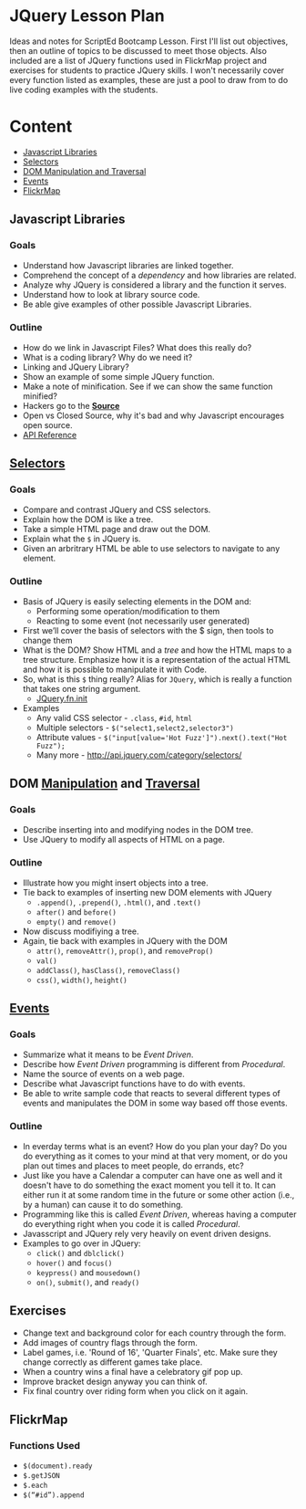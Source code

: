 JQuery Lesson Plan
==================

Ideas and notes for ScriptEd Bootcamp Lesson.  First I'll list out objectives, then an outline of topics to be 
discussed to meet those objects.  Also included are a list of JQuery functions used in FlickrMap project and exercises
for students to practice JQuery skills. I won't necessarily cover every function listed as examples, these are just
a pool to draw from to do live coding examples with the students.

# Content

* [Javascript Libraries](#javascript-libraries)
* [Selectors](#selectors)
* [DOM Manipulation and Traversal](#dom-manipulation-and-traversal)
* [Events](#events)
* [FlickrMap](#flickrmap)

## Javascript Libraries

### Goals

* Understand how Javascript libraries are linked together.
* Comprehend the concept of a *dependency* and how libraries are related.
* Analyze why JQuery is considered a library and the function it serves.
* Understand how to look at library source code.
* Be able give examples of other possible Javascript Libraries.

### Outline

* How do we link in Javascript Files?  What does this really do?
* What is a coding library?  Why do we need it?
* Linking and JQuery Library?
* Show an example of some simple JQuery function.
* Make a note of minification.  See if we can show the same function minified?
* Hackers go to the [**Source**](https://github.com/jquery/jquery)
* Open vs Closed Source, why it's bad and why Javascript encourages open source.
* [API Reference](http://api.jquery.com/)

## [Selectors](http://api.jquery.com/category/selectors/)

### Goals

* Compare and contrast JQuery and CSS selectors.
* Explain how the DOM is like a tree.
* Take a simple HTML page and draw out the DOM.
* Explain what the `$` in JQuery is.
* Given an arbritrary HTML be able to use selectors to navigate to any element.

### Outline

* Basis of JQuery is easily selecting elements in the DOM and:
  + Performing some operation/modification to them
  + Reacting to some event (not necessarily user generated)
* First we’ll cover the basis of selectors with the $ sign, then tools to change them
* What is the DOM?  Show HTML and a *tree* and how the HTML maps to a tree structure.  Emphasize how it is a representation of the actual HTML and how it is possible to manipulate it with Code.
* So, what is this `$` thing really?  Alias for `JQuery`, which is really a function that takes one string argument.
  + [JQuery.fn.init](https://github.com/jquery/jquery/blob/master/src/core/init.js#L16)
* Examples
  + Any valid CSS selector - `.class`, `#id`, `html`
  + Multiple selectors - `$("select1,select2,selector3")`
  + Attribute values - `$("input[value='Hot Fuzz']").next().text("Hot Fuzz");`
  + Many more - http://api.jquery.com/category/selectors/

## DOM [Manipulation](http://api.jquery.com/category/manipulation/) and [Traversal](http://api.jquery.com/category/traversing/)

### Goals

* Describe inserting into and modifying nodes in the DOM tree.
* Use JQuery to modify all aspects of HTML on a page.

### Outline

* Illustrate how you might insert objects into a tree.
* Tie back to examples of inserting new DOM elements with JQuery
  + `.append()`, `.prepend()`, `.html()`, and `.text()`
  + `after()` and `before()`
  + `empty()` and `remove()`
* Now discuss modifiying a tree.
* Again, tie back with examples in JQuery with the DOM
  + `attr()`, `removeAttr()`, `prop()`, and `removeProp()`
  + `val()`
  + `addClass()`, `hasClass()`, `removeClass()`
  + `css()`, `width()`, `height()`
  
## [Events](http://api.jquery.com/category/events/)

### Goals

* Summarize what it means to be *Event Driven*.
* Describe how *Event Driven* programming is different from *Procedural*.
* Name the source of events on a web page.
* Describe what Javascript functions have to do with events.
* Be able to write sample code that reacts to several different types of events and manipulates the DOM in some way
based off those events.

### Outline

* In everday terms what is an event?  How do you plan your day?  Do you do everything as it comes to your mind at that
very moment, or do you plan out times and places to meet people, do errands, etc?
* Just like you have a Calendar a computer can have one as well and it doesn't have to do something the exact moment you
tell it to.  It can either run it at some random time in the future or some other action (i.e., by a human) can cause
it to do something.
* Programming like this is called *Event Driven*, whereas having a computer do everything right when you code it is
called *Procedural*.
* Javasscript and JQuery rely very heavily on event driven designs.
* Examples to go over in JQuery:
  + `click()` and `dblclick()`
  + `hover()` and `focus()`
  + `keypress()` and `mousedown()`
  + `on()`, `submit()`, and `ready()`
  

## Exercises

* Change text and background color for each country through the form.
* Add images of country flags through the form.
* Label games, i.e. 'Round of 16', 'Quarter Finals', etc. Make sure they change correctly as different games take place.
* When a country wins a final have a celebratory gif pop up.
* Improve bracket design anyway you can think of.
* Fix final country over riding form when you click on it again.

## FlickrMap 

### Functions Used

* `$(document).ready`
* `$.getJSON`
* `$.each`
* `$(“#id”).append`
